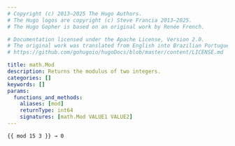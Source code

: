 ```yaml
---
# Copyright (c) 2013–2025 The Hugo Authors.
# The Hugo logos are copyright (c) Steve Francia 2013–2025.
# The Hugo Gopher is based on an original work by Renée French.

# Documentation licensed under the Apache License, Version 2.0.
# The original work was translated from English into Brazilian Portuguese.
# https://github.com/gohugoio/hugoDocs/blob/master/content/LICENSE.md

title: math.Mod
description: Returns the modulus of two integers.
categories: []
keywords: []
params:
  functions_and_methods:
    aliases: [mod]
    returnType: int64
    signatures: [math.Mod VALUE1 VALUE2]
---
```


```go-html-template
{{ mod 15 3 }} → 0
```
